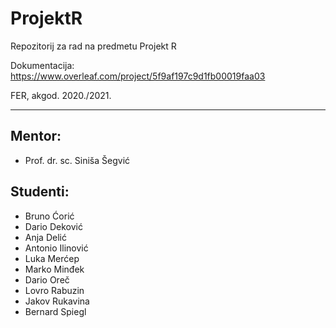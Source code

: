 # ProjektR

Repozitorij za rad na predmetu Projekt R

Dokumentacija: https://www.overleaf.com/project/5f9af197c9d1fb00019faa03

FER, akgod. 2020./2021.

---
## Mentor:
* Prof. dr. sc. Siniša Šegvić

## Studenti:
* Bruno Ćorić
* Dario Deković
* Anja Delić
* Antonio Ilinović
* Luka Merćep
* Marko Minđek
* Dario Oreč
* Lovro Rabuzin
* Jakov Rukavina
* Bernard Spiegl
